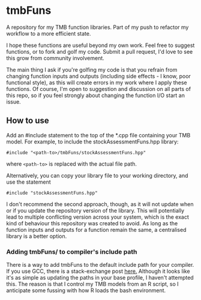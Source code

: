 # tmbFuns

A repository for my TMB function libraries. Part of my push to refactor my workflow to a more efficient state.

I hope these functions are useful beyond my own work. Feel free to suggest functions, or to fork and golf my code. Submit a pull request, I'd love to see this grow from community involvement.

The main thing I ask if you're golfing my code is that you refrain from changing function inputs and outputs (including side effects - I know, poor functional style), as this will create errors in my work where I apply these functions. Of course, I'm open to suggestion and discussion on all parts of this repo, so if you feel strongly about changing the function I/O start an issue.

## How to use

Add an #include statement to the top of the *.cpp file containing your TMB model. For example, to include the stockAssessmentFuns.hpp library:
    
    #include "<path-to>/tmbFuns/stockAssessmentFuns.hpp"

where ```<path-to>``` is replaced with the actual file path. 

Alternatively, you can copy your library file to your working directory, and use the statement
    
    #include "stockAssessmentFuns.hpp"

I don't recommend the second approach, though, as it will not update when or if you update the repository version of the library. This will potentially lead to multiple conflicting version across your system, which is the exact kind of behaviour this repository was created to avoid. As long as the function inputs and outputs for a function remain the same, a centralised library is a better option.

### Adding tmbFuns/ to compiler's include path

There is a way to add tmbFuns to the default include path for your compiler. If you use GCC, there is a stack-exchange post [here.](https://stackoverflow.com/questions/558803/how-to-add-a-default-include-path-for-gcc-in-linux) Although it looks like it's as simple as updating the paths in your base profile, I haven't attempted this. The reason is that I control my TMB models from an R script, so I anticipate some fussing with how R loads the bash environment.
